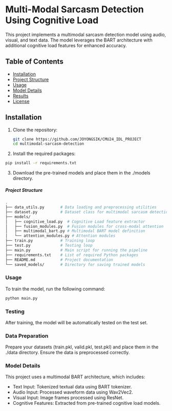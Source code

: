 # Multi-Modal Sarcasm Detection Using Cognitive Load

This project implements a multimodal sarcasm detection model using audio, visual, and text data. The model leverages the BART architecture with additional cognitive load features for enhanced accuracy.

## Table of Contents

- [Installation](#installation)
- [Project Structure](#project-structure)
- [Usage](#usage)
- [Model Details](#model-details)
- [Results](#results)
- [License](#license)

## Installation

1. Clone the repository:
   ```bash
   git clone https://github.com/JOYONGSIK/CMU24_IDL_PROJECT
   cd multimodal-sarcasm-detection
   ``` 

2.	Install the required packages: 
```bash 
pip install -r requirements.txt
```

3.	Download the pre-trained models and place them in the ./models directory.

##### Project Structure 

```bash 
.
├── data_utils.py       # Data loading and preprocessing utilities
├── dataset.py          # Dataset class for multimodal sarcasm detection
├── models/
│   ├── cognitive_load.py  # Cognitive Load feature extractor
│   ├── fusion_modules.py  # Fusion modules for cross-modal attention
│   ├── multimodal_bart.py # Multimodal BART model definition
│   └── attention_modules.py # Attention modules
├── train.py            # Training loop
├── test.py             # Testing loop
├── main.py             # Main script for running the pipeline
├── requirements.txt    # List of required Python packages
├── README.md           # Project documentation
└── saved_models/       # Directory for saving trained models
```

###  Usage
To train the model, run the following command: 
```bash 
python main.py
```

### Testing

After training, the model will be automatically tested on the test set.

### Data Preparation

Prepare your datasets (train.pkl, valid.pkl, test.pkl) and place them in the ./data directory. Ensure the data is preprocessed correctly.

### Model Details 

This project uses a multimodal BART architecture, which includes:
- Text Input: Tokenized textual data using BART tokenizer.
- Audio Input: Processed waveform data using Wav2Vec2.
- Visual Input: Image frames processed using ResNet.
- Cognitive Features: Extracted from pre-trained cognitive load models.